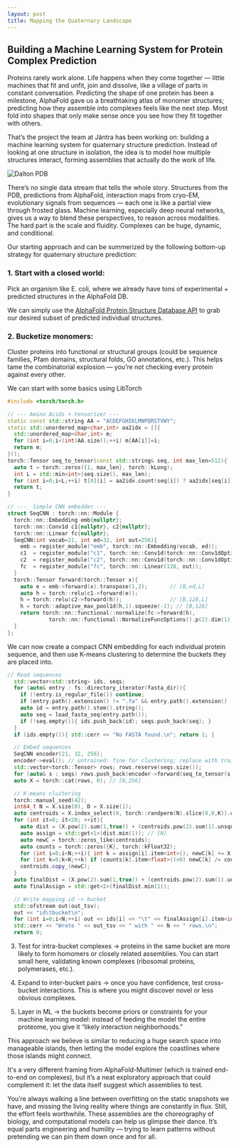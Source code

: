 ```yaml
---
layout: post
title: Mapping the Quaternary Landscape
---
```

## Building a Machine Learning System for Protein Complex Prediction

Proteins rarely work alone. Life happens when they come together — little machines that fit and unfit, join and dissolve, like a village of parts in constant conversation. Predicting the shape of one protein has been a milestone, AlphaFold gave us a breathtaking atlas of monomer structures; predicting how they assemble into complexes feels like the next step. Most fold into shapes that only make sense once you see how they fit together with others.

That’s the project the team at Jäntra has been working on: building a machine learning system for quaternary structure prediction. Instead of looking at one structure in isolation, the idea is to model how multiple structures interact, forming assemblies that actually do the work of life.

![Dalton PDB](/images/dalton_beta.gif "Editing Molecular Structure")

There’s no single data stream that tells the whole story. Structures from the PDB, predictions from AlphaFold, interaction maps from cryo-EM, evolutionary signals from sequences — each one is like a partial view through frosted glass. Machine learning, especially deep neural networks, gives us a way to blend these perspectives, to reason across modalities. The hard part is the scale and fluidity. Complexes can be huge, dynamic, and conditional. 

Our starting approach and can be summerized by the following bottom-up strategy for quaternary structure prediction: 

### 1. Start with a closed world:
Pick an organism like E. coli, where we already have tons of experimental + predicted structures in the AlphaFold DB.

We can simply use the [AlphaFold Protein Structure Database API](https://alphafold.ebi.ac.uk/api-docs)
to grab our desired subset of predicted individual structures.

### 2. Bucketize monomers:
Cluster proteins into functional or structural groups (could be sequence families, Pfam domains, structural folds, GO annotations, etc.). This helps tame the combinatorial explosion — you’re not checking every protein against every other.

We can start with some basics using LibTorch
``` c++
#include <torch/torch.h>

// --- Amino Acids + tensorizer ---
static const std::string AA = "ACDEFGHIKLMNPQRSTVWY";
static std::unordered_map<char,int> aa2idx = []{
  std::unordered_map<char,int> m;
  for (int i=0;i<(int)AA.size();++i) m[AA[i]]=i;
  return m;
}();
torch::Tensor seq_to_tensor(const std::string& seq, int max_len=512){
  auto t = torch::zeros({1, max_len}, torch::kLong);
  int L = std::min<int>(seq.size(), max_len);
  for (int i=0;i<L;++i) t[0][i] = aa2idx.count(seq[i]) ? aa2idx[seq[i]] : 20;
  return t;
}

// ---  Simple CNN embedder ---
struct SeqCNN : torch::nn::Module {
  torch::nn::Embedding emb{nullptr};
  torch::nn::Conv1d c1{nullptr}, c2{nullptr};
  torch::nn::Linear fc{nullptr};
  SeqCNN(int vocab=21, int ed=32, int out=256){
    emb = register_module("emb", torch::nn::Embedding(vocab, ed));
    c1  = register_module("c1", torch::nn::Conv1d(torch::nn::Conv1dOptions(ed,64,5).padding(2)));
    c2  = register_module("c2", torch::nn::Conv1d(torch::nn::Conv1dOptions(64,128,5).padding(2)));
    fc  = register_module("fc", torch::nn::Linear(128, out));
  }
  torch::Tensor forward(torch::Tensor x){
    auto e = emb->forward(x).transpose(1,2);       // [B,ed,L]
    auto h = torch::relu(c1->forward(e));
    h = torch::relu(c2->forward(h));               // [B,128,L]
    h = torch::adaptive_max_pool1d(h,1).squeeze(-1); // [B,128]
    return torch::nn::functional::normalize(fc->forward(h),
             torch::nn::functional::NormalizeFuncOptions().p(2).dim(1));
  }
};
```
We can now create a compact CNN embedding for each individual protein sequence, and then use K-means clustering to determine the buckets they are placed into.
```c++
// Read sequences
  std::vector<std::string> ids, seqs;
  for (auto& entry : fs::directory_iterator(fasta_dir)){
    if (!entry.is_regular_file()) continue;
    if (entry.path().extension() != ".fa" && entry.path().extension() != ".fasta") continue;
    auto id = entry.path().stem().string();
    auto seq = load_fasta_seq(entry.path());
    if (!seq.empty()){ ids.push_back(id); seqs.push_back(seq); }
  }
  if (ids.empty()){ std::cerr << "No FASTA found.\n"; return 1; }

  // Embed sequences
  SeqCNN encoder(21, 32, 256);
  encoder->eval(); // untrained: fine for clustering; replace with trained weights later
  std::vector<torch::Tensor> rows; rows.reserve(seqs.size());
  for (auto& s : seqs) rows.push_back(encoder->forward(seq_to_tensor(s,512)));
  auto X = torch::cat(rows, 0); // [N,256]

  // K-means clustering
  torch::manual_seed(42);
  int64_t N = X.size(0), D = X.size(1);
  auto centroids = X.index_select(0, torch::randperm(N).slice(0,0,K)).clone(); // [K,D]
  for (int it=0; it<20; ++it){
    auto dist = (X.pow(2).sum(1,true)) + (centroids.pow(2).sum(1).unsqueeze(0)) - 2*X.matmul(centroids.t());
    auto assign = std::get<1>(dist.min(1)); // [N]
    auto newC = torch::zeros_like(centroids);
    auto counts = torch::zeros({K}, torch::kFloat32);
    for (int i=0;i<N;++i){ int k = assign[i].item<int>(); newC[k] += X[i]; counts[k] += 1; }
    for (int k=0;k<K;++k) if (counts[k].item<float>()>0) newC[k] /= counts[k];
    centroids.copy_(newC);
  }
  auto finalDist = (X.pow(2).sum(1,true)) + (centroids.pow(2).sum(1).unsqueeze(0)) - 2*X.matmul(centroids.t());
  auto finalAssign = std::get<1>(finalDist.min(1));

  // Write mapping id -> bucket
  std::ofstream out(out_tsv);
  out << "id\tbucket\n";
  for (int i=0;i<N;++i) out << ids[i] << "\t" << finalAssign[i].item<int>() << "\n";
  std::cerr << "Wrote " << out_tsv << " with " << N << " rows.\n";
  return 0;
```
3. Test for intra-bucket complexes → proteins in the same bucket are more likely to form homomers or closely related assemblies. You can start small here, validating known complexes (ribosomal proteins, polymerases, etc.).

4. Expand to inter-bucket pairs → once you have confidence, test cross-bucket interactions. This is where you might discover novel or less obvious complexes.

5. Layer in ML → the buckets become priors or constraints for your machine learning model: instead of feeding the model the entire proteome, you give it “likely interaction neighborhoods.”

This approach we believe is similar to reducing a huge search space into manageable islands, then letting the model explore the coastlines where those islands might connect.

It's a very different framing from AlphaFold-Multimer (which is trained end-to-end on complexes), but it’s a neat exploratory approach that could complement it: let the data itself suggest which assemblies to test.

You’re always walking a line between overfitting on the static snapshots we have, and missing the living reality where things are constantly in flux. Still, the effort feels worthwhile. These assemblies are the choreography of biology, and computational models can help us glimpse their dance. It’s equal parts engineering and humility — trying to learn patterns without pretending we can pin them down once and for all.
